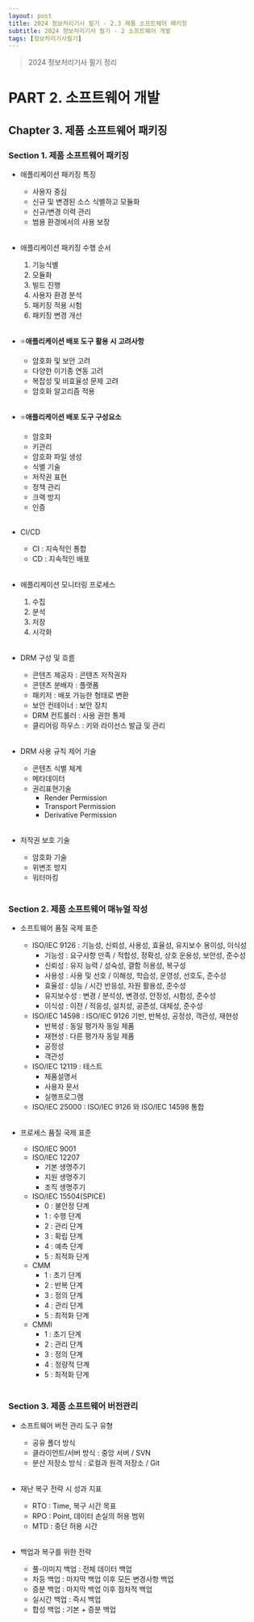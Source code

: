 ```yaml
---
layout: post
title: 2024 정보처리기사 필기 - 2.3 제품 소프트웨어 패키징
subtitle: 2024 정보처리기사 필기 - 2 소프트웨어 개발
tags: [정보처리기사필기]
---
```

> 2024 정보처리기사 필기 정리

# PART 2. 소프트웨어 개발
## Chapter 3. 제품 소프트웨어 패키징
### Section 1. 제품 소프트웨어 패키징

- 애플리케이션 패키징 특징
  - 사용자 중심
  - 신규 및 변경된 소스 식별하고 모듈화
  - 신규/변경 이력 관리
  - 범용 환경에서의 사용 보장
<br/><br/>

- 애플리케이션 패키징 수행 순서
  1. 기능식별
  2. 모듈화
  3. 빌드 진행
  4. 사용자 환경 분석
  5. 패키징 적용 시험
  6. 패키징 변경 개선
<br/><br/>

- ⭐**애플리케이션 배포 도구 활용 시 고려사항**
  - 암호화 및 보안 고려
  - 다양한 이기종 연동 고려
  - 복잡성 및 비효율성 문제 고려
  - 암호화 알고리즘 적용
<br/><br/>

- ⭐**애플리케이션 배포 도구 구성요소**
  - 암호화
  - 키관리
  - 암호화 파일 생성
  - 식별 기술
  - 저작권 표현
  - 정책 관리
  - 크랙 방지
  - 인증
<br/><br/>

- CI/CD
  - CI : 지속적인 통합
  - CD : 지속적인 배포
<br/><br/>

- 애플리케이션 모니터링 프로세스
  1. 수집
  2. 분석
  3. 저장
  4. 시각화
<br/><br/>

- DRM 구성 및 흐름
  - 콘텐츠 제공자 : 콘텐츠 저작권자
  - 콘텐츠 분배자 : 플랫폼
  - 패키저 : 배포 가능한 형태로 변환
  - 보안 컨테이너 : 보안 장치
  - DRM 컨트롤러 : 사용 권한 통제
  - 클리어링 하우스 : 키와 라이선스 발급 및 관리
<br/><br/>

- DRM 사용 규칙 제어 기술
  - 콘텐츠 식별 체계
  - 메타데이터
  - 권리표현기술
    - Render Permission
    - Transport Permission
    - Derivative Permission
<br/><br/>

- 저작권 보호 기술
  - 암호화 기술
  - 위변조 방지
  - 워터마킹
<br/><br/>

### Section 2. 제품 소프트웨어 매뉴얼 작성

- 소프트웨어 품질 국제 표준
  - ISO/IEC 9126 : 기능성, 신뢰성, 사용성, 효율성, 유지보수 용이성, 이식성
    - 기능성 : 요구사항 만족 / 적합성, 정확성, 상호 운용성, 보안성, 준수성
    - 신뢰성 : 유지 능력 / 성숙성, 결함 허용성, 복구성
    - 사용성 : 사용 및 선호 / 이해성, 학습성, 운영성, 선호도, 준수성
    - 효율성 : 성능 / 시간 반응성, 자원 활용성, 준수성
    - 유지보수성 : 변경 / 분석성, 변경성, 안정성, 시험성, 준수성
    - 이식성 : 이전 / 적응성, 설치성, 공존성, 대체성, 준수성
  - ISO/IEC 14598 : ISO/IEC 9126 기반, 반복성, 공정성, 객관성, 재현성
    - 반복성 : 동일 평가자 동일 제품
    - 재현성 : 다른 평가자 동일 제품
    - 공정성
    - 객관성
  - ISO/IEC 12119 : 테스트
    - 제품설명서
    - 사용자 문서
    - 실행프로그램
  - ISO/IEC 25000 : ISO/IEC 9126 와 ISO/IEC 14598 통합
<br/><br/>

- 프로세스 품질 국제 표준
  - ISO/IEC 9001
  - ISO/IEC 12207
    - 기본 생명주기
    - 지원 생명주기
    - 조직 생명주기
  - ISO/IEC 15504(SPICE)
    - 0 : 불안정 단계
    - 1 : 수행 단계
    - 2 : 관리 단계
    - 3 : 확립 단계
    - 4 : 예측 단계
    - 5 : 최적화 단계
  - CMM
    - 1 : 초기 단계
    - 2 : 반복 단계
    - 3 : 정의 단계
    - 4 : 관리 단계
    - 5 : 최적화 단계
  - CMMI
    - 1 : 초기 단계
    - 2 : 관리 단계
    - 3 : 정의 단계
    - 4 : 정량적 단계
    - 5 : 최적화 단계
<br/><br/>

### Section 3. 제품 소프트웨어 버전관리

- 소프트웨어 버전 관리 도구 유형
  - 공유 폴더 방식
  - 클라이언트/서버 방식 : 중앙 서버 / SVN
  - 분산 저장소 방식 : 로컬과 원격 저장소 / Git
<br/><br/>

- 재난 복구 전략 시 성과 지표
  - RTO : Time, 복구 시간 목표
  - RPO : Point, 데이터 손실의 허용 범위
  - MTD : 중단 허용 시간
<br/><br/>

- 백업과 복구를 위한 전략
  - 풀-이미지 백업 : 전체 데이터 백업
  - 차등 백업 : 마지막 백업 이후 모든 변경사항 백업
  - 증분 백업 : 마지막 백업 이후 점차적 백업
  - 실시간 백업 : 즉시 백업
  - 합성 백업 : 기본 + 증분 백업
<br/><br/>
